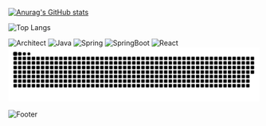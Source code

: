 <!-- [![trophy](https://github-profile-trophy.vercel.app/?username=BaeInHoo&column=4&no-frame=true)](https://github.com/ryo-ma/github-profile-trophy) -->

[![Anurag's GitHub stats](https://github-readme-stats.vercel.app/api?username=BaeInHoo&show_icons=true&theme=vision-friendly-dark&count_private=true&hide=stars,contribs)](https://github.com/BaeInHoo/github-readme-stats)

![Top Langs](https://github-readme-stats.vercel.app/api/top-langs/?username=BaeInHoo&layout=compact&theme=vision-friendly-dark&hide=css,html,scss)

![Architect](https://img.shields.io/badge/-Architect-3955a3?style=for-the-badge&logo=microsoft%20visio&logoColor=fff)
![Java](https://img.shields.io/badge/-Java-007396?style=for-the-badge&logo=Java&logoColor=white)
![Spring](https://img.shields.io/badge/-Spring-6DB33F?style=for-the-badge&logo=spring&logoColor=fff)
![SpringBoot](https://img.shields.io/badge/-SpringBoot-6DB33F?style=for-the-badge&logo=springboot&logoColor=fff)
![React](https://img.shields.io/badge/-React-61DAFB?style=for-the-badge&logo=react&logoColor=000)
<img src="https://github.com/BaeInHoo/BaeInHoo/blob/output/github-contribution-grid-snake.svg"/>

![Footer](https://capsule-render.vercel.app/api?type=waving&color=auto&height=200&section=footer)
<!--
**BaeInHoo/BaeInHoo** is a ✨ _special_ ✨ repository because its `README.md` (this file) appears on your GitHub profile.

Here are some ideas to get you started:

- 🔭 I’m currently working on ...
- 🌱 I’m currently learning ...
- 👯 I’m looking to collaborate on ...
- 🤔 I’m looking for help with ...
- 💬 Ask me about ...
- 📫 How to reach me: ...
- 😄 Pronouns: ...
- ⚡ Fun fact: ...
-->
